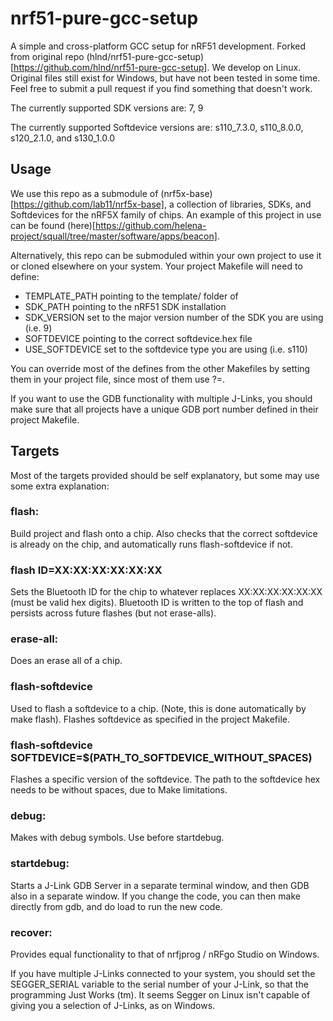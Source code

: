 nrf51-pure-gcc-setup
====================

A simple and cross-platform GCC setup for nRF51 development. Forked from
original repo
(hlnd/nrf51-pure-gcc-setup)[https://github.com/hlnd/nrf51-pure-gcc-setup].
We develop on Linux. Original files still exist for Windows, but have not been
tested in some time. Feel free to submit a pull request if you find something
that doesn't work.

The currently supported SDK versions are: 7, 9

The currently supported Softdevice versions are: s110_7.3.0, s110_8.0.0, s120_2.1.0, and s130_1.0.0


Usage
-----
We use this repo as a submodule of
(nrf5x-base)[https://github.com/lab11/nrf5x-base], a collection of libraries,
SDKs, and Softdevices for the nRF5X family of chips. An example of this project
in use can be found
(here)[https://github.com/helena-project/squall/tree/master/software/apps/beacon].

Alternatively, this repo can be submoduled within your own project to use it or
cloned elsewhere on your system. Your project Makefile will need to define:
 * TEMPLATE_PATH pointing to the template/ folder of
 * SDK_PATH pointing to the nRF51 SDK installation
 * SDK_VERSION set to the major version number of the SDK you are using (i.e. 9)
 * SOFTDEVICE pointing to the correct softdevice.hex file
 * USE_SOFTDEVICE set to the softdevice type you are using (i.e. s110)

You can override most of the defines from the other Makefiles by setting them
in your project file, since most of them use ?=.

If you want to use the GDB functionality with multiple J-Links, you should
make sure that all projects have a unique GDB port number defined in their
project Makefile.


Targets
-------
Most of the targets provided should be self explanatory, but some may use some
extra explanation:

### flash:
Build project and flash onto a chip. Also checks that the correct softdevice is
already on the chip, and automatically runs flash-softdevice if not. 

### flash ID=XX:XX:XX:XX:XX:XX
Sets the Bluetooth ID for the chip to whatever replaces XX:XX:XX:XX:XX:XX (must
be valid hex digits). Bluetooth ID is written to the top of flash and persists
across future flashes (but not erase-alls).

### erase-all:
Does an erase all of a chip.

### flash-softdevice
Used to flash a softdevice to a chip. (Note, this is done automatically by
make flash). Flashes softdevice as specified in the project Makefile.

### flash-softdevice SOFTDEVICE=$(PATH_TO_SOFTDEVICE_WITHOUT_SPACES)
Flashes a specific version of the softdevice. The path to the softdevice hex
needs to be without spaces, due to Make limitations.

### debug:
Makes with debug symbols. Use before startdebug.

### startdebug:
Starts a J-Link GDB Server in a separate terminal window, and then GDB
also in a separate window. If you change the code, you can then make directly
from gdb, and do load to run the new code.

### recover:
Provides equal functionality to that of nrfjprog / nRFgo Studio on Windows.


If you have multiple J-Links connected to your system, you should
set the SEGGER_SERIAL variable to the serial number of your J-Link, so that
the programming Just Works (tm). It seems Segger on Linux isn't capable of
giving you a selection of J-Links, as on Windows.


